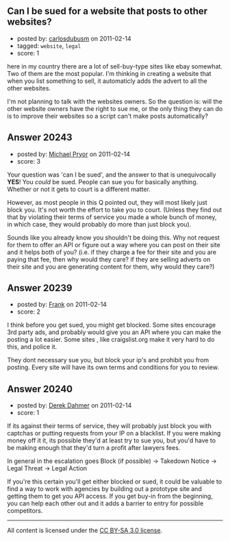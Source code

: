 ## Can I be sued for a website that posts to other websites?

- posted by: [carlosdubusm](https://stackexchange.com/users/-1/7691-carlosdubusm) on 2011-02-14
- tagged: `website`, `legal`
- score: 1

here in my country there are a lot of sell-buy-type sites like ebay somewhat. Two of them are the most popular.  I'm thinking in creating a website that when you list something to sell, it automaticly adds the advert to all the other websites.

I'm not planning to talk with the websites owners. So the question is: will the other website owners have the right to sue me, or the only thing they can do is to improve their websites so a script can't make posts automatically?



## Answer 20243

- posted by: [Michael Pryor](https://stackexchange.com/users/-1/130-michael-pryor) on 2011-02-14
- score: 3

Your question was 'can I be sued', and the answer to that is unequivocally **YES**!  You *could* be sued.  People can sue you for basically anything. Whether or not it gets to court is a different matter.

However, as most people in this Q pointed out, they will most likely just block you.  It's not worth the effort to take you to court. (Unless they find out that by violating their terms of service you made a whole bunch of money, in which case, they would probably do more than just block you).

Sounds like you already know you shouldn't be doing this.  Why not request for them to offer an API or figure out a way where you can post on their site and it helps both of you? (i.e. if they charge a fee for their site and you are paying that fee, then why would they care? if they are selling adverts on their site and you are generating content for them, why would they care?)


## Answer 20239

- posted by: [Frank](https://stackexchange.com/users/-1/4858-frank) on 2011-02-14
- score: 2

I think before you get sued, you might get blocked.  Some sites encourage 3rd party ads, and probably would give you an API where you can make the posting a lot easier.  Some sites , like craigslist.org make it very hard to do this, and police it.

They dont necessary sue you, but block your ip's and prohibit you from posting.   Every site will have its own terms and conditions for you to review.




## Answer 20240

- posted by: [Derek Dahmer](https://stackexchange.com/users/-1/7093-derek-dahmer) on 2011-02-14
- score: 1

If its against their terms of service, they will probably just block you with captchas or putting requests from your IP on a blacklist.  If you were making money off it it, its possible they'd at least try to sue you, but you'd have to be making enough that they'd turn a profit after lawyers fees.

In general in the escalation goes
Block (if possible) -> Takedown Notice -> Legal Threat -> Legal Action

If you're this certain you'll get either blocked or sued, it could be valuable to find a way to work with agencies by building out a prototype site and getting them to get you API access.  If you get buy-in from the beginning, you can help each other out and it adds a barrier to entry for possible competitors.





---

All content is licensed under the [CC BY-SA 3.0 license](https://creativecommons.org/licenses/by-sa/3.0/).
